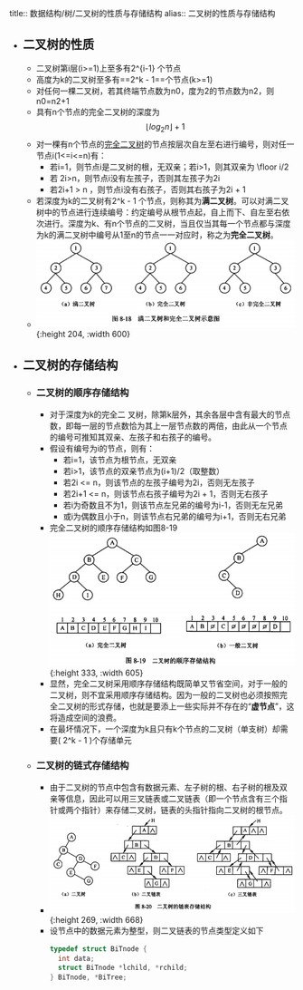 title:: 数据结构/树/二叉树的性质与存储结构
alias:: 二叉树的性质与存储结构

- ## 二叉树的性质
	- 二叉树第i层(i>=1)上至多有2^{i-1} 个节点
	- 高度为k的二叉树至多有==2^k - 1==个节点(k>=1)
	- 对任何一棵二叉树，若其终端节点数为n0，度为2的节点数为n2，则n0=n2+1
	- 具有n个节点的完全二叉树的深度为 $$\lfloor log_2 n \rfloor + 1$$
	- 对一棵有n个节点的<u>完全二叉树</u>的节点按层次自左至右进行编号，则对任一节点i(1<=i<=n)有：
		- 若i=1，则节点i是二叉树的根，无双亲；若i>1，则其双亲为 \floor i/2
		- 若 2i>n，则节点i没有左孩子，否则其左孩子为2i
		- 若2i+1 > n ，则节点i没有右孩子，否则其右孩子为2i + 1
	- 若深度为k的二叉树有2^k - 1 个节点，则称其为**满二叉树**。可以对满二叉树中的节点进行连续编号：约定编号从根节点起，自上而下、自左至右依次进行。深度为k、有n个节点的二叉树，当且仅当其每一个节点都与深度为k的满二叉树中编号从1至n的节点一一对应时，称之为**完全二叉树**。
	- ![image.png](../assets/image_1648945772465_0.png){:height 204, :width 600}
- ## 二叉树的存储结构
	- ### 二叉树的顺序存储结构
		- 对于深度为k的完全二 叉树，除第k层外，其余各层中含有最大的节点数，即每一层的节点数恰为其上一层节点数的两倍，由此从一个节点的编号可推知其双亲、左孩子和右孩子的编号。
		- 假设有编号为i的节点，则有：
			- 若i=1，该节点为根节点，无双亲
			- 若i>1，该节点的双亲节点为(i+1)/2（取整数）
			- 若2i <= n，则该节点的左孩子编号为2i，否则无左孩子
			- 若2i+1 <= n，则该节点右孩子编号为2i + 1，否则无右孩子
			- 若i为奇数且不为1，则该节点左兄弟的编号为i-1，否则无左兄弟
			- 或i为偶数且小于n，则该节点右兄弟的编号为i+1，否则无右兄弟
		- 完全二叉树的顺序存储结构如图8-19
		  ![image.png](../assets/image_1648945810163_0.png){:height 333, :width 605}
		- 显然，完全二叉树采用顺序存储结构既简单又节省空间，对于一般的二叉树，则不宜采用顺序存储结构。因为一般的二叉树也必须按照完全二叉树的形式存储，也就是要添上一些实际并不存在的“**虚节点**”，这将造成空间的浪费。
		- 在最坏情况下，一个深度为k且只有k个节点的二叉树（单支树）却需要\( 2^k - 1 \)个存储单元
	- ### 二叉树的链式存储结构
		- 由于二叉树的节点中包含有数据元素、左子树的根、右子树的根及双亲等信息，因此可以用三叉链表或二叉链表（即一个节点含有三个指针或两个指针）来存储二叉树，链表的头指针指向二叉树的根节点。
		- ![image.png](../assets/image_1648945858023_0.png){:height 269, :width 668}
		- 设节点中的数据元素为整型，则二叉链表的节点类型定义如下
		  ```c
		  typedef struct BiTnode {
		    int data;
		    struct BiTnode *lchild, *rchild;
		  } BiTnode, *BiTree;
		  ```